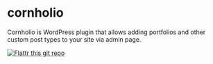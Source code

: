 cornholio
=========

Cornholio is WordPress plugin that allows adding portfolios and other custom post types to your site via admin page.

[![Flattr this git repo](http://api.flattr.com/button/flattr-badge-large.png)](https://flattr.com/submit/auto?user_id=podlec&url=https://github.com/kerabromsmu/cornholio&title=Cornholio&language=PHP&tags=github&category=software)
